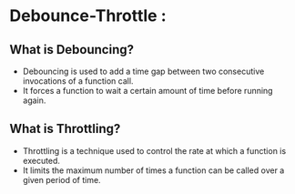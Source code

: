 # Debounce-Throttle :

## What is Debouncing? 
- Debouncing is used to add a time gap between two consecutive invocations of a function call.
- It forces a function to wait a certain amount of time before running again.

## What is Throttling?
- Throttling is a technique used to control the rate at which a function is executed.
- It limits the maximum number of times a function can be called over a given period of time.
